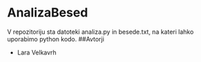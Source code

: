 # AnalizaBesed
V repozitoriju sta datoteki analiza.py in besede.txt, na kateri lahko uporabimo python kodo.
##Avtorji
- Lara Velkavrh
